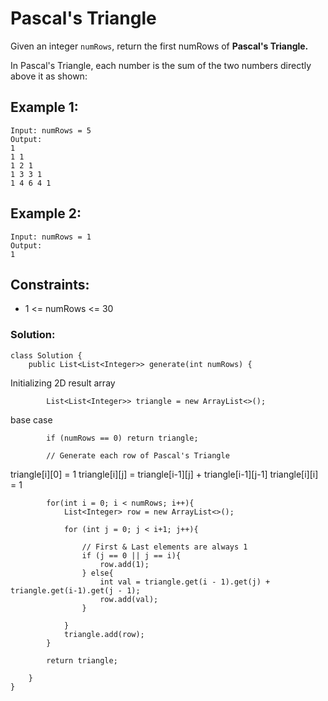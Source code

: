 # Pascal's Triangle
Given an integer `numRows`, return the first numRows of **Pascal's Triangle.**

In Pascal's Triangle, each number is the sum of the two numbers directly above it as shown:

## Example 1:
```
Input: numRows = 5
Output:
1
1 1
1 2 1
1 3 3 1
1 4 6 4 1
```

## Example 2:
```
Input: numRows = 1
Output:
1
```

## Constraints:

- 1 <= numRows <= 30

### Solution:

```
class Solution {
    public List<List<Integer>> generate(int numRows) {
```
Initializing 2D result array
```
        List<List<Integer>> triangle = new ArrayList<>();

```
base case
```
        if (numRows == 0) return triangle;

        // Generate each row of Pascal's Triangle

```
triangle[i][0] = 1
triangle[i][j] = triangle[i-1][j] + triangle[i-1][j-1]
triangle[i][i] = 1
```
        for(int i = 0; i < numRows; i++){
            List<Integer> row = new ArrayList<>();

            for (int j = 0; j < i+1; j++){
                
                // First & Last elements are always 1
                if (j == 0 || j == i){
                    row.add(1);
                } else{
                    int val = triangle.get(i - 1).get(j) + triangle.get(i-1).get(j - 1);
                    row.add(val);
                }
                
            }
            triangle.add(row);
        }

        return triangle;

    }
}
```
